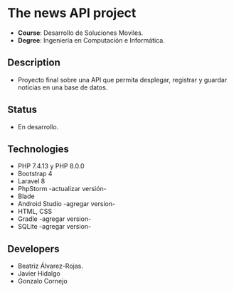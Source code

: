 # The news API project
- **Course**: Desarrollo de Soluciones Moviles.
- **Degree**: Ingeniería en Computación e Informática.

## Description
- Proyecto final sobre una API que permita desplegar, registrar y guardar noticias en una base de datos.

##  Status
- En desarrollo.


##  Technologies
- PHP 7.4.13 y PHP 8.0.0
- Bootstrap 4 
- Laravel 8
- PhpStorm -actualizar versión-
- Blade
- Android Studio -agregar version-
- HTML, CSS
- Gradle -agregar version-
- SQLite -agregar version-

## Developers
- Beatriz Álvarez-Rojas.
- Javier Hidalgo
- Gonzalo Cornejo
